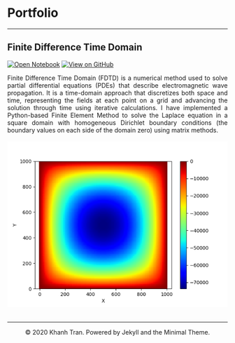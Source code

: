# Portfolio
---

## Finite Difference Time Domain

[![Open Notebook](https://img.shields.io/badge/VSCode-Open_Notebook-blue?logo=VisualStudioCode)](https://github.com/ferryatm/finite-difference-time-domain/blob/main/fdtd_2.py)
[![View on GitHub](https://img.shields.io/badge/GitHub-View_on_GitHub-blue?logo=GitHub)](https://github.com/ferryatm/finite-difference-time-domain)

<div style="text-align: justify">Finite Difference Time Domain (FDTD) is a numerical method used to solve partial differential equations (PDEs) that describe electromagnetic wave propagation. It is a time-domain approach that discretizes both space and time, representing the fields at each point on a grid and advancing the solution through time using iterative calculations. I have implemented a Python-based Finite Element Method to solve the Laplace equation in a square domain with homogeneous Dirichlet boundary conditions (the boundary values on each side of the domain zero) using matrix methods.</div>
<br>
<center><img src="https://github.com/ferryatm/finite-difference-time-domain/blob/main/fdtd_2.png"/></center>
<br>

---
<center>© 2020 Khanh Tran. Powered by Jekyll and the Minimal Theme.</center>
